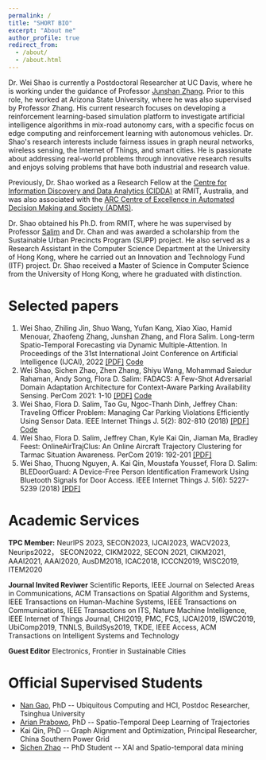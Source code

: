 ```yaml
---
permalink: /
title: "SHORT BIO"
excerpt: "About me"
author_profile: true
redirect_from:
  - /about/
  - /about.html
---
```

Dr. Wei Shao is currently a Postdoctoral Researcher at UC Davis, where he is working under the guidance of Professor [Junshan Zhang](https://scholar.google.com/citations?user=UtAdFs8AAAAJ&hl=en). Prior to this role, he worked at Arizona State University, where he was also supervised by Professor Zhang. His current research focuses on developing a reinforcement learning-based simulation platform to investigate artificial intelligence algorithms in mix-road autonomy cars, with a specific focus on edge computing and reinforcement learning with autonomous vehicles. Dr. Shao's research interests include fairness issues in graph neural networks, wireless sensing, the Internet of Things, and smart cities. He is passionate about addressing real-world problems through innovative research results and enjoys solving problems that have both industrial and research value.

Previously, Dr. Shao worked as a Research Fellow at the [Centre for Information Discovery and Data Analytics (CIDDA)](https://www.rmit.edu.au/research/centres-collaborations/centre-for-information-discovery-and-data-analytics) at RMIT, Australia, and was also associated with the [ARC Centre of Excellence in Automated Decision Making and Society (ADMS)](https://www.admscentre.org.au/).

Dr. Shao obtained his Ph.D. from RMIT, where he was supervised by Professor [Salim](https://fsalim.github.io/) and Dr. Chan and was awarded a scholarship from the Sustainable Urban Precincts Program (SUPP) project. He also served as a Research Assistant in the Computer Science Department at the University of Hong Kong, where he carried out an Innovation and Technology Fund (ITF) project. Dr. Shao received a Master of Science in Computer Science from the University of Hong Kong, where he graduated with distinction.



Selected papers
======
1. Wei Shao, Zhiling Jin, Shuo Wang, Yufan Kang, Xiao Xiao, Hamid Menouar, Zhaofeng Zhang, Junshan Zhang, and Flora Salim. Long-term Spatio-Temporal Forecasting via Dynamic Multiple-Attention. In Proceedings of the 31st International Joint Conference on Artificial Intelligence (IJCAI), 2022 [[PDF]](https://www.ijcai.org/proceedings/2022/0309.pdf) [Code](https://github.com/swsamleo/MLSTGCN)
2. Wei Shao, Sichen Zhao, Zhen Zhang, Shiyu Wang, Mohammad Saiedur Rahaman, Andy Song, Flora D. Salim: FADACS: A Few-Shot Adversarial Domain Adaptation Architecture for Context-Aware Parking Availability Sensing. PerCom 2021: 1-10 [[PDF]](https://swsamleo.github.io/wei_shao.github.io/files/paper4.pdf) [Code](https://github.com/swsamleo/FADACS_Parking_Prediction)
3. Wei Shao, Flora D. Salim, Tao Gu, Ngoc-Thanh Dinh, Jeffrey Chan: Traveling Officer Problem: Managing Car Parking Violations Efficiently Using Sensor Data. IEEE Internet Things J. 5(2): 802-810 (2018) [[PDF]](https://swsamleo.github.io/wei_shao.github.io/files/paper1.pdf) [Code](https://github.com/cruiseresearchgroup/Travelling-Officer-Problem)
4. Wei Shao, Flora D. Salim, Jeffrey Chan, Kyle Kai Qin, Jiaman Ma, Bradley Feest:
OnlineAirTrajClus: An Online Aircraft Trajectory Clustering for Tarmac Situation Awareness. PerCom 2019: 192-201 [[PDF]](https://swsamleo.github.io/wei_shao.github.io/files/paper3.pdf)
5. Wei Shao, Thuong Nguyen, A. Kai Qin, Moustafa Youssef, Flora D. Salim: BLEDoorGuard: A Device-Free Person Identification Framework Using Bluetooth Signals for Door Access. IEEE Internet Things J. 5(6): 5227-5239 (2018) [[PDF]](https://swsamleo.github.io/wei_shao.github.io/files/paper2.pdf)


Academic Services
======
**TPC Member:**
NeurIPS 2023, SECON2023, IJCAI2023, WACV2023, Neurips2022， SECON2022, CIKM2022, SECON 2021, CIKM2021, AAAI2021, 
AAAI2020, AusDM2018, ICAC2018, ICCCN2019, WISC2019, ITEM2020 

**Journal Invited Reviwer**
Scientific Reports, IEEE Journal on Selected Areas in Communications, ACM Transactions on Spatial Algorithm and Systems, IEEE Transactions on Human-Machine Systems, IEEE Transactions on Communications, IEEE Transactions on ITS, Nature Machine Intelligence, IEEE Internet of Things Journal, CHI2019, PMC, FCS, IJCAI2019, ISWC2019, UbiComp2019, TNNLS, BuildSys2019, TKDE, IEEE Access, ACM Transactions on Intelligent Systems and Technology


**Guest Editor**
Electronics, Frontier in Sustainable Cities

Official Supervised Students
======
* [Nan Gao](nancygao.com), PhD -- Ubiquitous Computing and HCI, Postdoc Researcher, Tsinghua University 
* [Arian Prabowo](https://www.arianprabowo.com/home), PhD -- Spatio-Temporal Deep Learning of Trajectories 
* Kai Qin, PhD  -- Graph Alignment and Optimization, Principal Researcher, China Southern Power Grid
* [Sichen Zhao](https://www.sichenzhao.com/) -- PhD Student -- XAI and Spatio-temporal data mining
